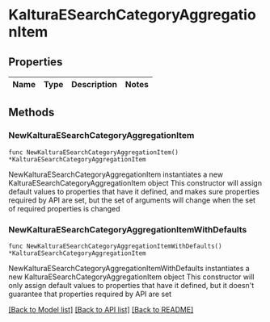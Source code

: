 # KalturaESearchCategoryAggregationItem

## Properties

Name | Type | Description | Notes
------------ | ------------- | ------------- | -------------

## Methods

### NewKalturaESearchCategoryAggregationItem

`func NewKalturaESearchCategoryAggregationItem() *KalturaESearchCategoryAggregationItem`

NewKalturaESearchCategoryAggregationItem instantiates a new KalturaESearchCategoryAggregationItem object
This constructor will assign default values to properties that have it defined,
and makes sure properties required by API are set, but the set of arguments
will change when the set of required properties is changed

### NewKalturaESearchCategoryAggregationItemWithDefaults

`func NewKalturaESearchCategoryAggregationItemWithDefaults() *KalturaESearchCategoryAggregationItem`

NewKalturaESearchCategoryAggregationItemWithDefaults instantiates a new KalturaESearchCategoryAggregationItem object
This constructor will only assign default values to properties that have it defined,
but it doesn't guarantee that properties required by API are set


[[Back to Model list]](../README.md#documentation-for-models) [[Back to API list]](../README.md#documentation-for-api-endpoints) [[Back to README]](../README.md)


